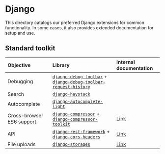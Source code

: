 # Django

This directory catalogs our preferred Django extensions for common functionality.
In some cases, it also provides extended documentation for setup and use.

## Standard toolkit

| Objective | Library | Internal documentation |
| :- | :- | :- |
| Debugging | [`django-debug-toolbar`](https://github.com/jazzband/django-debug-toolbar) + [`django-debug-toolbar-request-history`](https://github.com/djsutho/django-debug-toolbar-request-history) | |
| Search | [`django-haystack`](https://github.com/django-haystack/django-haystack) | |
| Autocomplete | [`django-autocomplete-light`](https://github.com/yourlabs/django-autocomplete-light) | |
| Cross-browser ES6 support | [`django-compressor`](https://github.com/django-compressor/django-compressor) + [`django-compressor-toolkit`](https://github.com/kottenator/django-compressor-toolkit) | [Link](django-compressor.md) |
| API | [`django-rest-framework`](https://github.com/encode/django-rest-framework) + [`django-cors-headers`](https://github.com/ottoyiu/django-cors-headers) | [Link](django-rest-framework.md) |
| File uploads | [`django-storages`](https://django-storages.readthedocs.io/en/latest/) | [Link](file-uploads.md) | 
